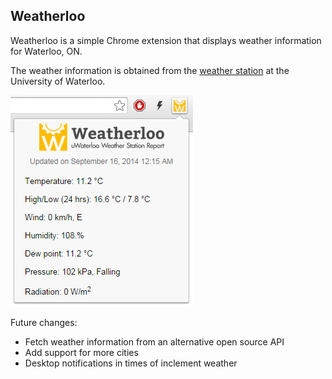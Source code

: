 <h2>Weatherloo</h2>
Weatherloo is a simple Chrome extension that displays weather information for Waterloo, ON.

The weather information is obtained from the [weather station](http://weather.uwaterloo.ca) at the University of Waterloo.

![Screenshot](/img/screenshot.PNG)

Future changes:
- Fetch weather information from an alternative open source API
- Add support for more cities
- Desktop notifications in times of inclement weather